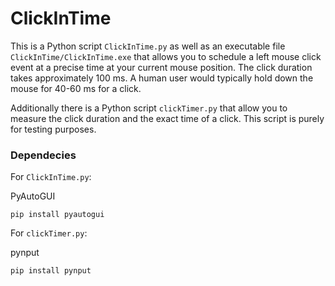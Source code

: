 # ClickInTime
This is a Python script `ClickInTime.py` as well as an executable file `ClickInTime/ClickInTime.exe` that allows you to schedule a left mouse click event at a precise time at your current mouse position. The click duration takes approximately 100 ms. A human user would typically hold down the mouse for 40-60 ms for a click.

Additionally there is a Python script `clickTimer.py` that allow you to measure the click duration and the exact time of a click. This script is purely for testing purposes.

### Dependecies
For `ClickInTime.py`:

PyAutoGUI
```
pip install pyautogui
```

For `clickTimer.py`:

pynput
```
pip install pynput
```
